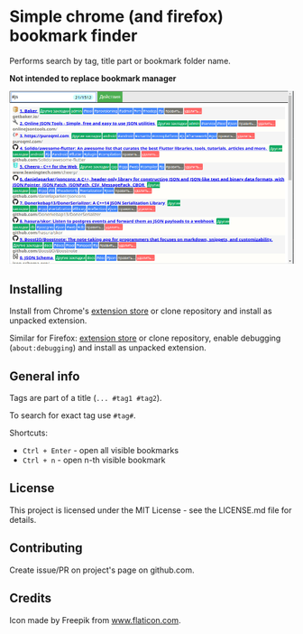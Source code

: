 # Simple chrome (and firefox) bookmark finder

Performs search by tag, title part or bookmark folder name.

**Not intended to replace bookmark manager**

![screenshot](screenshot.png)

## Installing

Install from Chrome's [extension store](https://chrome.google.com/webstore/detail/bookmark-tags/edpeidcfjfmepdgdjnodefckgdjbigem) or
clone repository and install as unpacked extension.

Similar for Firefox: [extension store](https://addons.mozilla.org/ru/firefox/addon/bookmark-tags/) or
clone repository, enable debugging (`about:debugging`)
and install as unpacked extension.

## General info

Tags are part of a title (`... #tag1 #tag2`).

To search for exact tag use `#tag#`.

Shortcuts:

* `Ctrl + Enter` - open all visible bookmarks
* `Ctrl + n` - open n-th visible bookmark

## License

This project is licensed under the MIT License - see the LICENSE.md file for details.

## Contributing

Create issue/PR on project's page on github.com.

## Credits

Icon made by Freepik from www.flaticon.com.
